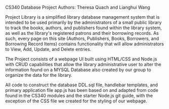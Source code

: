 CS340 Database Project
Authors: Theresa Quach and Lianghui Wang

Project Library is a simplified library database management system that is intended to be used primarily by the administrators of a small public library to track the books, authors, 
and publishers found within the library system, as well as the library's registered patrons and their borrowing records. As such, every page on this site (Authors, Publishers, Books, Borrowers, and Borrowing Record Items) contains functionality that will allow administrators to View, Add, Update, and Delete entries.

The Project consists of a webpage UI built using HTML/CSS and Node.js with CRUD capabilities that allow the library administrative user to
alter the information found on a MYSQL Database also created by our group to organize the data for the library.

All code to construct the database DDL.sql file, handlebar templates, and primary application file app.js has been based on and adapted from code found in the CS340 modules and the starter Node.js git guide, with the exception of the CSS file we created for the styling of our webpage.
